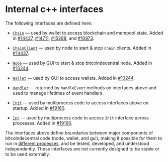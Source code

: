 # Internal c++ interfaces

The following interfaces are defined here:

* [`Chain`](chain.h) — used by wallet to access blockchain and mempool state. Added in [#14437](https://github.com/bitcoindecentral/bitcoindecentral/pull/14437), [#14711](https://github.com/bitcoindecentral/bitcoindecentral/pull/14711), [#15288](https://github.com/bitcoindecentral/bitcoindecentral/pull/15288), and [#10973](https://github.com/bitcoindecentral/bitcoindecentral/pull/10973).

* [`ChainClient`](chain.h) — used by node to start & stop `Chain` clients. Added in [#14437](https://github.com/bitcoindecentral/bitcoindecentral/pull/14437).

* [`Node`](node.h) — used by GUI to start & stop bitcoindecentral node. Added in [#10244](https://github.com/bitcoindecentral/bitcoindecentral/pull/10244).

* [`Wallet`](wallet.h) — used by GUI to access wallets. Added in [#10244](https://github.com/bitcoindecentral/bitcoindecentral/pull/10244).

* [`Handler`](handler.h) — returned by `handleEvent` methods on interfaces above and used to manage lifetimes of event handlers.

* [`Init`](init.h) — used by multiprocess code to access interfaces above on startup. Added in [#19160](https://github.com/bitcoindecentral/bitcoindecentral/pull/19160).

* [`Ipc`](ipc.h) — used by multiprocess code to access `Init` interface across processes. Added in [#19160](https://github.com/bitcoindecentral/bitcoindecentral/pull/19160).

The interfaces above define boundaries between major components of bitcoindecentral code (node, wallet, and gui), making it possible for them to run in [different processes](../../doc/multiprocess.md), and be tested, developed, and understood independently. These interfaces are not currently designed to be stable or to be used externally.
